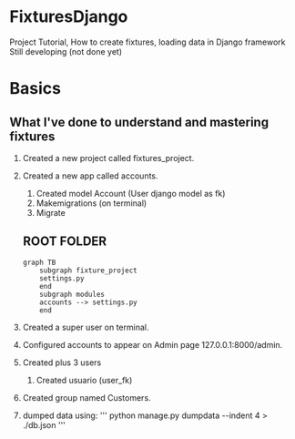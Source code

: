 # FixturesDjango
Project Tutorial, How to create fixtures, loading data in Django framework
Still developing (not done yet)

# Basics

## What I've done to understand and mastering fixtures

1. Created a new project called fixtures_project.

2. Created a new app called accounts.
  
    1. Created model Account (User django model as fk)
    2. Makemigrations (on terminal)
    3. Migrate

    ## ROOT FOLDER

    ```mermaid
    graph TB
        subgraph fixture_project
        settings.py
        end
        subgraph modules
        accounts --> settings.py
        end
    ```

3. Created a super user on terminal.

4. Configured accounts to appear on Admin page 127.0.0.1:8000/admin.

5. Created plus 3 users

    1. Created usuario (user_fk)

6. Created group named Customers.

7. dumped data using:
    '''
    python manage.py dumpdata --indent 4 > ./db.json
    '''
